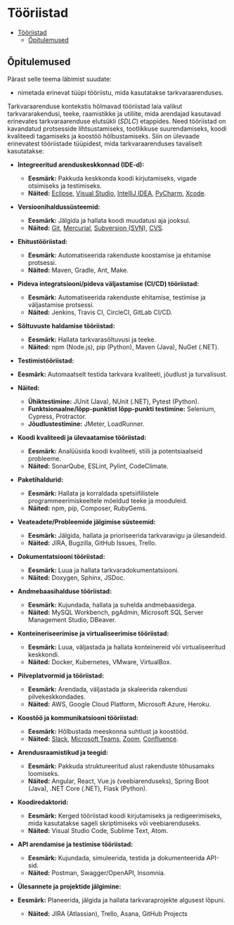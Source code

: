 # Tööriistad

- [Tööriistad](#tööriistad)
  - [Õpitulemused](#õpitulemused)

## Õpitulemused

Pärast selle teema läbimist suudate:

- nimetada erinevat tüüpi tööriistu, mida kasutatakse tarkvaraarenduses.

Tarkvaraarenduse kontekstis hõlmavad tööriistad laia valikut tarkvararakendusi, teeke, raamistikke ja utiliite, mida arendajad kasutavad erinevates tarkvaraarenduse elutsükli (*SDLC*) etappides. Need tööriistad on kavandatud protsesside lihtsustamiseks, tootlikkuse suurendamiseks, koodi kvaliteedi tagamiseks ja koostöö hõlbustamiseks. Siin on ülevaade erinevatest tööriistade tüüpidest, mida tarkvaraarenduses tavaliselt kasutatakse:

- **Integreeritud arenduskeskkonnad (IDE-d):**
  - **Eesmärk:** Pakkuda keskkonda koodi kirjutamiseks, vigade otsimiseks ja testimiseks.
  - **Näited:** [Eclipse](https://www.eclipse.org/), [Visual Studio](https://visualstudio.microsoft.com/), [IntelliJ IDEA](https://www.jetbrains.com/idea/), [PyCharm](https://www.jetbrains.com/pycharm/), [Xcode](https://developer.apple.com/xcode/).

- **Versioonihaldussüsteemid:**
  - **Eesmärk:** Jälgida ja hallata koodi muudatusi aja jooksul.
  - **Näited:** [Git](https://git-scm.com/), [Mercurial](https://www.mercurial-scm.org/), [Subversion (SVN)](https://subversion.apache.org/), [CVS](https://www.gnu.org/software/trans-coord/manual/cvs/cvs.html).

- **Ehitustööriistad:**
  - **Eesmärk:** Automatiseerida rakenduste koostamise ja ehitamise protsessi.
  - **Näited:** Maven, Gradle, Ant, Make.

- **Pideva integratsiooni/pideva väljastamise (CI/CD) tööriistad:**
  - **Eesmärk:** Automatiseerida rakenduste ehitamise, testimise ja väljastamise protsessi.
  - **Näited:** Jenkins, Travis CI, CircleCI, GitLab CI/CD.

- **Sõltuvuste haldamise tööriistad:**
  - **Eesmärk:** Hallata tarkvarasõltuvusi ja teeke.
  - **Näited:** npm (Node.js), pip (Python), Maven (Java), NuGet (.NET).

- **Testimistööriistad:**
- **Eesmärk:** Automaatselt testida tarkvara kvaliteeti, jõudlust ja turvalisust.
- **Näited:**
  - **Ühiktestimine:** JUnit (Java), NUnit (.NET), Pytest (Python).
  - **Funktsionaalne/lõpp-punktist lõpp-punkti testimine:** Selenium, Cypress, Protractor.
  - **Jõudlustestimine:** JMeter, LoadRunner.

- **Koodi kvaliteedi ja ülevaatamise tööriistad:**
  - **Eesmärk:** Analüüsida koodi kvaliteeti, stiili ja potentsiaalseid probleeme.
  - **Näited:** SonarQube, ESLint, Pylint, CodeClimate.

- **Paketihaldurid:**
  - **Eesmärk:** Hallata ja korraldada spetsiifilistele programmeerimiskeeltele mõeldud teeke ja mooduleid.
  - **Näited:** npm, pip, Composer, RubyGems.

- **Veateadete/Probleemide jälgimise süsteemid:**
  - **Eesmärk:** Jälgida, hallata ja prioriseerida tarkvaravigu ja ülesandeid.
  - **Näited:** JIRA, Bugzilla, GitHub Issues, Trello.

- **Dokumentatsiooni tööriistad:**
  - **Eesmärk:** Luua ja hallata tarkvaradokumentatsiooni.
  - **Näited:** Doxygen, Sphinx, JSDoc.

- **Andmebaasihalduse tööriistad:**
  - **Eesmärk:** Kujundada, hallata ja suhelda andmebaasidega.
  - **Näited:** MySQL Workbench, pgAdmin, Microsoft SQL Server Management Studio, DBeaver.

- **Konteineriseerimise ja virtualiseerimise tööriistad:**
  - **Eesmärk:** Luua, väljastada ja hallata konteinereid või virtualiseeritud keskkondi.
  - **Näited:** Docker, Kubernetes, VMware, VirtualBox.

- **Pilveplatvormid ja tööriistad:**
  - **Eesmärk:** Arendada, väljastada ja skaleerida rakendusi pilvekeskkondades.
  - **Näited:** AWS, Google Cloud Platform, Microsoft Azure, Heroku.

- **Koostöö ja kommunikatsiooni tööriistad:**
  - **Eesmärk:** Hõlbustada meeskonna suhtlust ja koostööd.
  - **Näited:** [Slack](https://slack.com/), [Microsoft Teams](https://www.microsoft.com/en-us/microsoft-teams/group-chat-software), [Zoom](https://zoom.us/), [Confluence](https://www.atlassian.com/software/confluence).

- **Arendusraamistikud ja teegid:**
  - **Eesmärk:** Pakkuda struktureeritud alust rakenduste tõhusamaks loomiseks.
  - **Näited:** Angular, React, Vue.js (veebiarenduseks), Spring Boot (Java), .NET Core (.NET), Flask (Python).

- **Koodiredaktorid:**
  - **Eesmärk:** Kerged tööriistad koodi kirjutamiseks ja redigeerimiseks, mida kasutatakse sageli skriptimiseks või veebiarenduseks.
  - **Näited:** Visual Studio Code, Sublime Text, Atom.

- **API arendamise ja testimise tööriistad:**
  - **Eesmärk:** Kujundada, simuleerida, testida ja dokumenteerida API-sid.
  - **Näited:** Postman, Swagger/OpenAPI, Insomnia.

- **Ülesannete ja projektide jälgimine:**
- **Eesmärk:**  Planeerida, jälgida ja hallata tarkvaraprojekte algusest lõpuni.
  - **Näited:** JIRA (Atlassian), Trello, Asana, GitHub Projects
